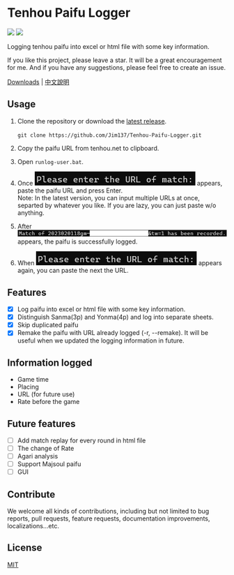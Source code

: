 # Tenhou Paifu Logger

[<img src="https://img.shields.io/github/stars/Jim137/Tenhou-Paifu-Logger?style=plastic">](https://github.com/Jim137/Tenhou-Paifu-Logger/) [<img src="https://img.shields.io/github/downloads/Jim137/Tenhou-Paifu-Logger/total?style=plastic">](https://github.com/Jim137/Tenhou-Paifu-Logger/releases)

Logging tenhou paifu into excel or html file with some key information.

If you like this project, please leave a star. It will be a great encouragement for me. And if you have any suggestions, please feel free to create an issue.

[Downloads](https://github.com/Jim137/Tenhou-Paifu-Logger/releases/latest) | [中文說明](https://github.com/Jim137/Tenhou-Paifu-Logger/blob/master/READMEs/README_zh.md)

## Usage

1. Clone the repository or download the [latest release](https://github.com/Jim137/Tenhou-Paifu-Logger/releases/latest).
   
   `git clone https://github.com/Jim137/Tenhou-Paifu-Logger.git`
   
2. Copy the paifu URL from tenhou.net to clipboard.
3. Open `runlog-user.bat`.
4. Once ![1675261153312](READMEs/image/README/1675261153312.png) appears, paste the paifu URL and press Enter.\
Note: In the latest version, you can input multiple URLs at once, separted by whatever you like. If you are lazy, you can just paste w/o anything.
5. After ![1675264143738](READMEs/image/README/1675264143738.png) appears, the paifu is successfully logged.
6. When ![1675261153312](READMEs/image/README/1675261153312.png) appears again, you can paste the next the URL.

## Features
* [x] Log paifu into excel or html file with some key information.
* [x] Distinguish Sanma(3p) and Yonma(4p) and log into separate sheets.
* [x] Skip duplicated paifu
* [x] Remake the paifu with URL already logged (-r, --remake). It will be useful when we updated the logging information in future.

## Information logged

* Game time
* Placing
* URL (for future use)
* Rate before the game

## Future features

* [ ] Add match replay for every round in html file
* [ ] The change of Rate
* [ ] Agari analysis
* [ ] Support Majsoul paifu
* [ ] GUI

## Contribute
We welcome all kinds of contributions, including but not limited to bug reports, pull requests, feature requests, documentation improvements, localizations...etc.

## License

[MIT](LICENSE)
